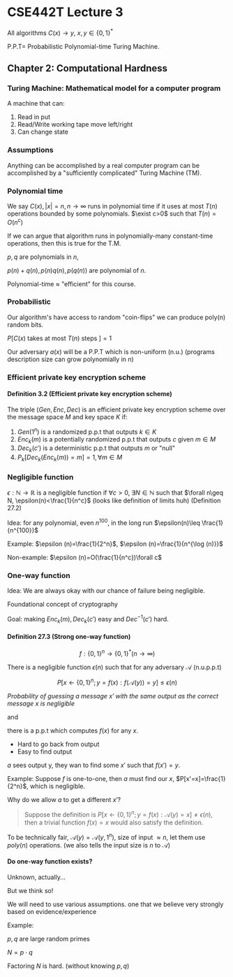 # CSE442T Lecture 3

All algorithms $C(x)\to y$, $x,y\in \{0,1\}^*$ 

P.P.T= Probabilistic Polynomial-time Turing Machine.

## Chapter 2: Computational Hardness

### Turing Machine: Mathematical model for a computer program

A machine that can:

1. Read in put
2. Read/Write working tape move left/right
3. Can change state

### Assumptions

Anything can be accomplished by a real computer program can be accomplished by a "sufficiently complicated" Turing Machine (TM).

### Polynomial time

We say $C(x),|x|=n,n\to \infty$ runs in polynomial time if it uses at most $T(n)$ operations bounded by some polynomials. $\exist c>0$ such that $T(n)=O(n^c)$

If we can argue that algorithm runs in polynomially-many constant-time operations, then this is true for the T.M.

$p,q$ are polynomials in $n$,

$p(n)+q(n),p(n)q(n),p(q(n))$ are polynomial of $n$.

Polynomial-time $\approx$ "efficient" for this course.

### Probabilistic

Our algorithm's have access to random "coin-flips" we can produce poly(n) random bits.

$P[C(x)\text{ takes at most }T(n)\text{ steps }]=1$

Our adversary $a(x)$ will be a P.P.T which is non-uniform (n.u.) (programs description size can grow polynomially in n)

### Efficient private key encryption scheme

#### Definition 3.2 (Efficient private key encryption scheme)

The triple $(Gen,Enc,Dec)$ is an efficient private key encryption scheme over the message space $M$  and key space $K$ if:

1. $Gen(1^n)$ is a randomized p.p.t that outputs $k\in K$
2. $Enc_k(m)$ is a potentially randomized p.p.t that outputs $c$ given $m\in M$
3. $Dec_k(c')$ is a deterministic p.p.t that outputs $m$ or "null"
4. $P_k[Dec_k(Enc_k(m))=m]=1,\forall m\in M$

### Negligible function

$\epsilon:\mathbb{N}\to \mathbb{R}$ is a negligible function if $\forall c>0$, $\exists N\in\mathbb{N}$ such that $\forall n\geq N, \epsilon(n)<\frac{1}{n^c}$ (looks like definition of limits huh) (Definition 27.2)

Idea: for any polynomial, even $n^{100}$, in the long run $\epsilon(n)\leq \frac{1}{n^{100}}$

Example: $\epsilon (n)=\frac{1}{2^n}$, $\epsilon (n)=\frac{1}{n^{\log (n)}}$

Non-example: $\epsilon (n)=O(\frac{1}{n^c})\forall c$

### One-way function

Idea: We are always okay with our chance of failure being negligible.

Foundational concept of cryptography

Goal: making $Enc_k(m),Dec_k(c')$ easy and $Dec^{-1}(c')$ hard.

#### Definition 27.3 (Strong one-way function)

$$
f:\{0,1\}^n\to \{0,1\}^*(n\to \infty)
$$

There is a negligible function $\epsilon (n)$ such that for any adversary $\mathcal{A}$ (n.u.p.p.t)

$$
P[x\gets\{0,1\}^n;y=f(x):f(\mathcal{A}(y))=y]\leq\epsilon(n)
$$

_Probability of guessing a message $x'$ with the same output as the correct message $x$ is negligible_

and

there is a p.p.t which computes $f(x)$ for any $x$.

- Hard to go back from output
- Easy to find output

$a$ sees output y, they wan to find some $x'$ such that $f(x')=y$.

Example: Suppose $f$ is one-to-one, then $a$ must find our $x$, $P[x'=x]=\frac{1}{2^n}$, which is negligible.

Why do we allow $a$ to get a different $x'$?

> Suppose the definition is $P[x\gets\{0,1\}^n;y=f(x):\mathcal{A}(y)=x]\neq\epsilon(n)$, then a trivial function $f(x)=x$ would also satisfy the definition.

To be technically fair, $\mathcal{A}(y)=\mathcal{A}(y,1^n)$, size of input $\approx n$, let them use $poly(n)$ operations. (we also tells the input size is $n$ to $\mathcal{A}$)

#### Do one-way function exists?

Unknown, actually...

But we think so!

We will need to use various assumptions. one that we believe very strongly based on evidence/experience

Example:

$p,q$ are large random primes

$N=p\cdot q$

Factoring $N$ is hard. (without knowing $p,q$)
